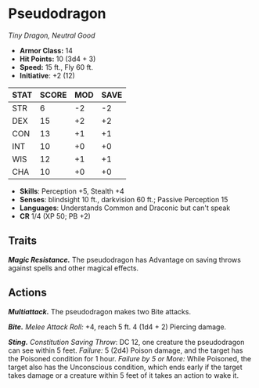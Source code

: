 # Pseudodragon

*Tiny Dragon, Neutral Good*

- **Armor Class:** 14
- **Hit Points:** 10 (3d4 + 3)
- **Speed:** 15 ft., Fly 60 ft.
- **Initiative**: +2 (12)

|STAT|SCORE|MOD|SAVE|
| --- | --- | --- | ---- |
| STR | 6 | -2 | -2 |
| DEX | 15 | +2 | +2 |
| CON | 13 | +1 | +1 |
| INT | 10 | +0 | +0 |
| WIS | 12 | +1 | +1 |
| CHA | 10 | +0 | +0 |

- **Skills**: Perception +5, Stealth +4
- **Senses**: blindsight 10 ft., darkvision 60 ft.; Passive Perception 15
- **Languages**: Understands Common and Draconic but can't speak
- **CR** 1/4 (XP 50; PB +2)

## Traits

***Magic Resistance.*** The pseudodragon has Advantage on saving throws against spells and other magical effects.


## Actions

***Multiattack.*** The pseudodragon makes two Bite attacks.

***Bite.*** *Melee Attack Roll:* +4, reach 5 ft. 4 (1d4 + 2) Piercing damage.

***Sting.*** *Constitution Saving Throw*: DC 12, one creature the pseudodragon can see within 5 feet. *Failure:*  5 (2d4) Poison damage, and the target has the Poisoned condition for 1 hour. *Failure by 5 or More:* While Poisoned, the target also has the Unconscious condition, which ends early if the target takes damage or a creature within 5 feet of it takes an action to wake it.


